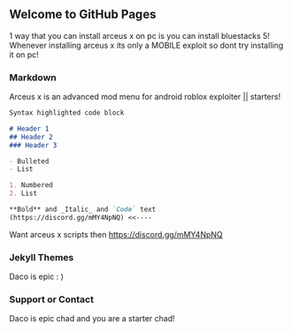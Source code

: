 ## Welcome to GitHub Pages

1 way that you can install arceus x on pc is you can install bluestacks 5!
Whenever installing arceus x its only a MOBILE exploit so dont try installing it on pc!

### Markdown

Arceus x is an advanced mod menu for android roblox exploiter || starters!

```markdown
Syntax highlighted code block

# Header 1
## Header 2
### Header 3

- Bulleted
- List

1. Numbered
2. List

**Bold** and _Italic_ and `Code` text
(https://discord.gg/mMY4NpNQ) <<----
```

Want arceus x scripts then https://discord.gg/mMY4NpNQ
### Jekyll Themes

Daco is epic : )

### Support or Contact

Daco is epic chad and you are a starter chad!
